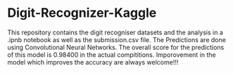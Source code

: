 # Digit-Recognizer-Kaggle
This repository contains the digit recogniser datasets and the analysis in a .ipnb notebook as well as the submission.csv file. The Predictions are done using Convolutional Neural Networks. The overall score for the predictions of this model is 0.98400 in the actual compititions. Imporovement in the model which improves the accuracy are always welcome!!!
